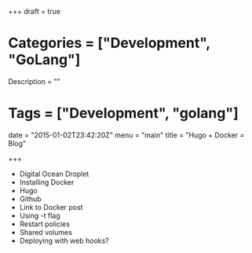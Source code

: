 +++
draft = true
# Categories = ["Development", "GoLang"]
Description = ""
# Tags = ["Development", "golang"]
date = "2015-01-02T23:42:20Z"
menu = "main"
title = "Hugo + Docker = Blog"

+++

- Digital Ocean Droplet
- Installing Docker
- Hugo
- Github
- Link to Docker post
- Using -t flag
- Restart policies
- Shared volumes
- Deploying with web hooks?
